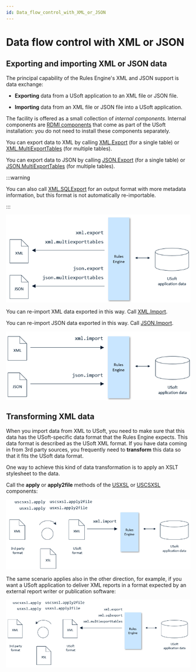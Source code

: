 ```yaml
---
id: Data_flow_control_with_XML_or_JSON
---
```


# Data flow control with XML or JSON

## Exporting and importing XML or JSON data

The principal capability of the Rules Engine's XML and JSON support is data exchange:

- **Exporting** data from a USoft application to an XML file or JSON file.

- **Importing** data from an XML file or JSON file into a USoft application.

The facility is offered as a small collection of *internal components.* Internal components are [RDMI components](/docs/Extensions/RDMI_Components) that come as part of the USoft installation: you do not need to install these components separately.

You can export data to XML by calling [XML.Export](/docs/Extensions/XML_internal_component/XMLExport.md) (for a single table) or [XML.MultiExportTables](/docs/Extensions/XML_internal_component/XMLMultiExportTables.md) (for multiple tables).

You can export data to JSON by calling [JSON.Export](/docs/Extensions/JSON_internal_component/JSONExport.md) (for a single table) or [JSON.MultiExportTables](/docs/Extensions/JSON_internal_component/JSONMultiExportTables.md) (for multiple tables).


:::warning

You can also call [XML.SQLExport](/docs/Extensions/XML_internal_component/XMLSQLExport.md) for an output format with more metadata information, but this format is not automatically re-importable.

:::

![](./assets/bdbd6fa9-bf4f-43d4-92ac-554db9115968.png)

You can re-import XML data exported in this way. Call [XML.Import](/docs/Extensions/XML_internal_component/XMLImport.md).

You can re-import JSON data exported in this way. Call [JSON.Import](/docs/Extensions/JSON_internal_component/JSONImport.md).

![](./assets/a9a3c9f5-bf18-4583-b156-db194b4af3f6.png)

## Transforming XML data

When you import data from XML to USoft, you need to make sure that this data has the USoft-specific data format that the Rules Engine expects. This data format is described as the USoft XML format. If you have data coming in from 3rd party sources, you frequently need to **transform** this data so that it fits the USoft data format.

One way to achieve this kind of data transformation is to apply an XSLT stylesheet to the data.

Call the **apply** or **apply2file** methods of the [USXSL](/docs/Extensions/USXSL_internal_component) or [USCSXSL](/docs/Extensions/USCSXSL_internal_component) components:

![](./assets/6fd705c0-26f1-46f1-85ca-238805b0dfb5.png)

The same scenario applies also in the other direction, for example, if you want a USoft application to deliver XML reports in a format expected by an external report writer or publication software:

![](./assets/0cc3e9cd-ac9a-4d21-a1a5-32c523d5b3f6.png)

 
